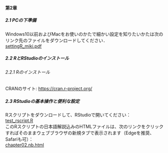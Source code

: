 #### 第2章
##### 2.1 PCの下準備
Windows10以前およびMacをお使いのかたで細かい設定を知りたいかたは次のリンク先のファイルをダウンロードしてください．<br>
<a href="https://drive.google.com/file/d/1nOORw9xrqwyuAQtncoVzO0CNdPtvT-rg/view" target="_blank" rel="noopener noreferrer">settingR_miki.pdf</a><br>

##### 2.2 RとRStudioのインストール
###### 2.2.1 Rのインストール
CRANのサイト: <a href="https://cran.r-project.org/" target="_blank" rel="noopener noreferrer">https://cran.r-project.org/</a><br>
##### 2.3 RStudioの基本操作と便利な設定
Rスクリプトをダウンロードして、RStudioで開いてください：<br>
[test_rscript.R](./test_rscript.R) <br>
このRスクリプトの日本語解説込みのHTMLファイルは、次のリンクをクリックすればそのままウェブブラウザの新規タブで表示されます（Edgeを推奨、Safariも可）：<br>
<a href="./chapter02.nb.html" target="_blank" rel="noopener noreferrer">chapter02.nb.html</a><br>
